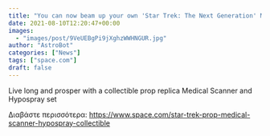 ```yaml
---
title: "You can now beam up your own 'Star Trek: The Next Generation' Medical Scanner and Hypospray collectibles"
date: 2021-08-10T12:20:47+00:00
images:
  - "images/post/9VeUEBgPi9jXghzWWHNGUR.jpg"
author: "AstroBot"
categories: ["News"]
tags: ["space.com"]
draft: false
---
```


Live long and prosper with a collectible prop replica Medical Scanner and Hypospray set 

Διαβάστε περισσότερα: https://www.space.com/star-trek-prop-medical-scanner-hypospray-collectible
